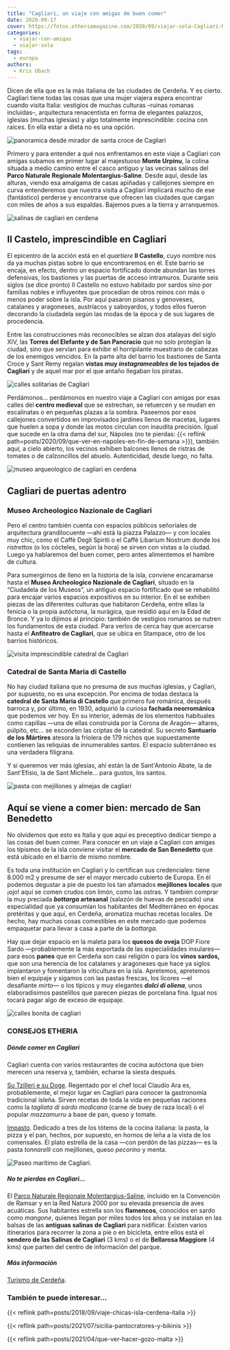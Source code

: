 ```yaml
---
title: "Cagliari, un viaje con amigas de buen comer"
date: 2020-09-17
cover: https://fotos.etheriamagazine.com/2020/09/viajar-sola-Cagliari-Mirador-Croce.jpg
categories: 
  - viajar-con-amigas
  - viajar-sola
tags: 
  - europa
authors: 
  - Kris Ubach
---
```


Dicen de ella que es la más italiana de las ciudades de Cerdeña. Y es cierto. Cagliari tiene todas las cosas que una mujer viajera espera encontrar cuando visita Italia: vestigios de muchas culturas –ruinas romanas incluidas–, arquitectura renacentista en forma de elegantes palazzos, iglesias (muchas iglesias) y algo totalmente imprescindible: cocina con raíces. En ella estar a dieta no es una opción.

![panoramica desde mirador de santa croce de Cagliari](https://fotos.etheriamagazine.com/2020/09/viajar-sola-Cagliari-Mirador-Croce.jpg "Vistas desde el mirador de la Santa Croce. © Kris Ubach")

Primero y para entender a qué nos enfrentamos en este viaje a Cagliari con amigas 
subamos en primer lugar al majestuoso **Monte Urpinu**, la colina situada a medio camino 
entre el casco antiguo y las vecinas salinas del **Parco Naturale Regionale 
Molentargius-Saline**. Desde aquí, desde las alturas, viendo esa amalgama de casas 
apiñadas y callejones siempre en curva entenderemos que nuestra visita a Cagliari 
implicará mucho de ese (fantástico) perderse y encontrarse que ofrecen las ciudades que 
cargan con miles de años a sus espaldas. Bajemos pues a la tierra y arranquemos. 

![salinas de cagliari en cerdena](https://fotos.etheriamagazine.com/2020/09/Parque-Salinas-Cagliari.jpg "Salinas del Parco Naturale Regionale Molentargius-Saline. © Kris Ubach")

## Il Castelo, imprescindible en Cagliari

El epicentro de la acción está en el _quartiere_ **Il Castello**, cuyo nombre nos da ya 
muchas pistas sobre lo que encontraremos en él. Este barrio se encaja, en efecto, dentro 
un espacio fortificado donde abundan las torres defensivas, los bastiones y las puertas 
de acceso intramuros. Durante seis siglos (se dice pronto) Il Castello no estuvo 
habitado por sardos sino por familias nobles e influyentes que procedían de otros reinos 
con más o menos poder sobre la isla. Por aquí pasaron pisanos y genoveses, catalanes y 
aragoneses, austríacos y saboyardos, y todos ellos fueron decorando la ciudadela según 
las modas de la época y de sus lugares de procedencia. 

Entre las construcciones más reconocibles se alzan dos atalayas del siglo XIV, las 
**Torres del Elefante y de San Pancracio** que no solo protegían la ciudad, sino que 
servían para exhibir el horripilante muestrario de cabezas de los enemigos vencidos. En 
la parte alta del barrio los bastiones de Santa Croce y Sant Remy regalan **vistas muy 
_instagrameables_ de los tejados de Cagliari** y de aquel mar por el que antaño llegaban 
los piratas. 

![calles solitarias de Cagliari](https://fotos.etheriamagazine.com/2020/09/viajes-para-mujeres-Cagliari.jpg "Calle de Cagliari. © Kris Ubach")

Perdámonos... perdámonos en nuestro viaje a Cagliari con amigas por esas calles del 
**centro medieval** que se estrechan, se retuercen y se mudan en escalinatas o en 
pequeñas plazas a la sombra. Paseemos por esos callejones convertidos en improvisados 
jardines llenos de macetas, lugares que huelen a sopa y donde las motos circulan con 
inaudita precisión. Igual que sucede en la otra dama del sur, Nápoles (no te pierdas: 
{{< reflink path=posts/2020/09/que-ver-en-napoles-en-fin-de-semana >}}), también aquí, a 
cielo abierto, los vecinos exhiben balcones llenos de ristras de tomates o de 
calzoncillos del abuelo. Autenticidad, desde luego, no falta. 

![museo arqueologico de cagliari en cerdena](https://fotos.etheriamagazine.com/2020/09/viajar-con-amigas-Cagliari-Museo-Arqueologico.jpg "Museo Archeologico Nazionale de Cagliari. © Kris Ubach")

## Cagliari de puertas adentro

### Museo Archeologico Nazionale de Cagliari

Pero el centro también cuenta con espacios públicos señoriales de arquitectura 
grandilocuente —ahí está la piazza Palazzo— y con locales muy chic, como el Caffè Degli 
Spiriti o el Caffè Libarium Nostrum donde los _ristrettos_ (o los cócteles, según la 
hora) se sirven con vistas a la ciudad. Luego ya hablaremos del buen comer, pero antes 
alimentemos el hambre de cultura. 

Para sumergirnos de lleno en la historia de la isla, conviene encaramarse hasta el 
**Museo Archeologico Nazionale de Cagliari**, situado en la “Ciudadela de los Museos”, 
un antiguo espacio fortificado que se rehabilitó para encajar varios espacios 
expositivos en su interior. En él se exhiben piezas de las diferentes culturas que 
habitaron Cerdeña, entre ellas la fenicia o la propia autóctona, la nurágica, que 
residió aquí en la Edad de Bronce. Y ya lo dijimos al principio: también de vestigios 
romanos se nutren los fundamentos de esta ciudad. Para verlos de cerca hay que acercarse 
hasta el **Anfiteatro de Cagliari**, que se ubica en Stampace, otro de los barrios 
históricos. 

![visita imprescindible catedral de Cagliari](https://fotos.etheriamagazine.com/2020/09/viajar-sola-Cagliari-Catedral.jpg "Catedral de Santa Maria di Castello, en Cagliari. © Kris Ubach")

### Catedral de Santa Maria di Castello

No hay ciudad italiana que no presuma de sus muchas iglesias, y Cagliari, por supuesto, 
no es una excepción. Por encima de todas destaca la **catedral de Santa Maria di 
Castello** que primero fue románica, después barroca y, por último, en 1930, adquirió la 
curiosa **fachada neorrománica** que podemos ver hoy. En su interior, además de los 
elementos habituales como capillas —una de ellas construida por la Corona de Aragón— 
altares, púlpito, etc… se esconden las criptas de la catedral. Su secreto **Santuario de 
los Mártires** atesora la friolera de 179 nichos que supuestamente contienen las 
reliquias de innumerables santos. El espacio subterráneo es una verdadera filigrana. 

Y si queremos ver más iglesias, ahí están la de Sant'Antonio Abate, la de Sant'Efisio, 
la de Sant Michele... para gustos, los santos. 

![pasta con mejillones y almejas de cagliari](https://fotos.etheriamagazine.com/2020/09/viajar-sola-comer-cagliari.jpg "Pasta con mejillones, una delicia en Cagliari. © Kris Ubach")

## Aquí se viene a comer bien: mercado de San Benedetto

No olvidemos que esto es Italia y que aquí es preceptivo dedicar tiempo a las cosas del 
buen comer. Para conocer en un viaje a Cagliari con amigas los tipismos de la isla 
conviene visitar el **mercado de San Benedetto** que está ubicado en el barrio de mismo 
nombre. 

Es toda una institución en Cagliari y lo certifican sus credenciales: tiene 8.000 m2 y 
presume de ser el mayor mercado cubierto de Europa. En él podemos degustar a pie de 
puesto los tan afamados **mejillones locales** que ¡ojo! aquí se comen crudos con limón, 
como las ostras. Y también comprar la muy preciada **_bottarga_ artesanal** (salazón de 
huevas de pescado) una especialidad que ya consumían los habitantes del Mediterráneo en 
épocas pretéritas y que aquí, en Cerdeña, aromatiza muchas recetas locales. De hecho, 
hay muchas cosas comestibles en este mercado que podemos empaquetar para llevar a casa a 
parte de la _bottarga._ 

Hay que dejar espacio en la maleta para los **quesos de oveja** DOP Fiore Sardo 
—probablemente la más exportada de las especialidades insulares— para esos **panes** que 
en Cerdeña son casi religión o para los **vinos sardos,** que son una herencia de los 
catalanes y aragoneses que hace ya siglos implantaron y fomentaron la viticultura en la 
isla. Apretemos, apretemos bien el equipaje y sigamos con las pastas frescas, los 
licores —el desafiante _mirto_— o los típicos y muy elegantes **_dolci di oliena_**, 
unos elaboradísimos pastelillos que parecen piezas de porcelana fina. Igual nos tocará 
pagar algo de exceso de equipaje. 

![calles bonita de cagliari](https://fotos.etheriamagazine.com/2020/09/viajar-sola-Cagliari-Barrio-Castello.jpg "Una bonita calle de Cagliari. © Kris Ubach")

### CONSEJOS ETHERIA

##### Dónde comer en Cagliari

Cagliari cuenta con varios restaurantes de cocina autóctona que bien merecen una reserva 
y, también, echarse la siesta después. 

[Su Tzilleri e su Doge](http://www.claudioara.com). Regentado por el chef local Claudio 
Ara es, probablemente, el mejor lugar en Cagliari para conocer la gastronomía 
tradicional isleña. Sirven recetas de toda la vida en pequeñas raciones como la 
_tagliata di sardo modicana_ (carne de buey de raza local) o el popular _mazzamurru_ a 
base de pan, queso y tomate. 

[Impasto](http://www.impasto.me). Dedicado a tres de los tótems de la cocina italiana: 
la pasta, la pizza y el pan, hechos, por supuesto, en hornos de leña a la vista de los 
comensales. El plato estrella de la casa —con perdón de las pizzas— es la pasta 
_tonnarelli_ con mejillones, queso _pecorino_ y menta. 

![Paseo marítimo de Cagliari.](https://fotos.etheriamagazine.com/2020/09/cerdena-cagliari.jpg "Paseo marítimo de Cagliari. © Laura Lugaresi")

##### No te pierdas en Cagliari...

El [Parco Naturale Regionale Molentargius-Saline](http://www.parcomolentargius.it), 
incluido en la Convención de Ramsar y en la Red Natura 2000 por su elevada presencia de 
aves acuáticas. Sus habitantes estrella son los **flamencos**, conocidos en sardo como 
_mangone_, quienes llegan por miles todos los años y se instalan en las balsas de las 
**antiguas salinas de Cagliari** para nidificar. Existen varios itinerarios para 
recorrer la zona a pie o en bicicleta, entre ellos está el **sendero de las Salinas de 
Cagliari** (3 kms) o el de **Bellarosa Maggiore** (4 kms) que parten del centro de 
información del parque. 

##### Más información

[Turismo de Cerdeña](http://www.sardegnaturismo.it). 

### También te puede interesar...

{{< reflink path=posts/2018/09/viaje-chicas-isla-cerdena-italia >}} 

{{< reflink path=posts/2021/07/sicilia-pantocratores-y-bikinis >}} 

{{< reflink path=posts/2021/04/que-ver-hacer-gozo-malta >}}
